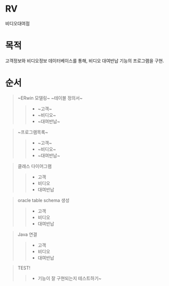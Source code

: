 # **RV**
비디오대여점

# 목적
고객정보와 비디오정보 데이터베이스를 통해, 비디오 대여반납 기능의 프로그램을 구현.

# 순서
> ~ERwin  모델링~ 
> ~테이블 정의서~
>>  -  ~고객~
>>  -  ~비디오~
>>  -  ~대여반납~

> ~프로그램목록~
>>  -  ~고객~
>>  -  ~비디오~
>>  -  ~대여반납~

> 클래스 다이어그램
>>  -  고객
>>  -  비디오
>>  -  대여반납

> oracle table schema 생성
>>  -  고객
>>  -  비디오
>>  -  대여반납

> Java 연결
>>  -  고객
>>  -  비디오
>>  -  대여반납

> TEST!
>> - 기능이 잘 구현되는지 테스트하기~

